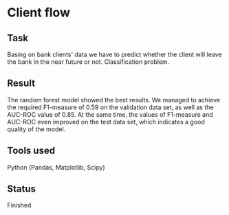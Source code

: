# Client flow

## Task

Basing on bank clients' data we have to predict whether the client will leave the bank in the near future or not. Classification problem.	 	


## Result

 The random forest model showed the best results. We managed to achieve the required F1-measure of 0.59 on the validation data set, as well as the AUC-ROС value of 0.85. 
 At the same time, the values of F1-measure and AUC-ROC even improved on the test data set, which indicates a good quality of the model.


## Tools used

Python (Pandas, Matplotlib, Scipy)

## Status

Finished
